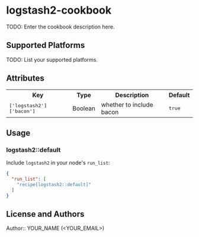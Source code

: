# logstash2-cookbook

TODO: Enter the cookbook description here.

## Supported Platforms

TODO: List your supported platforms.

## Attributes

<table>
  <tr>
    <th>Key</th>
    <th>Type</th>
    <th>Description</th>
    <th>Default</th>
  </tr>
  <tr>
    <td><tt>['logstash2']['bacon']</tt></td>
    <td>Boolean</td>
    <td>whether to include bacon</td>
    <td><tt>true</tt></td>
  </tr>
</table>

## Usage

### logstash2::default

Include `logstash2` in your node's `run_list`:

```json
{
  "run_list": [
    "recipe[logstash2::default]"
  ]
}
```

## License and Authors

Author:: YOUR_NAME (<YOUR_EMAIL>)
